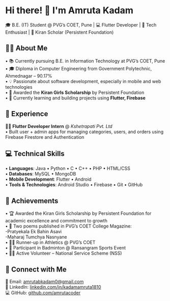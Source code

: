 # Hi there! 👋 I'm Amruta Kadam

🎓 B.E. (IT) Student @ PVG’s COET, Pune | 💻 Flutter Developer | 🌱 Tech Enthusiast | 🎯 Kiran Scholar (Persistent Foundation)

## 👩‍💻 About Me

• 📚 Currently pursuing B.E. in Information Technology at PVG’s COET, Pune  
• 🎓 Diploma in Computer Engineering from Government Polytechnic, Ahmednagar – 90.17%  
• 💡 Passionate about software development, especially in mobile and web technologies  
• 🌟 Awarded the **Kiran Girls Scholarship** by Persistent Foundation  
• 🚀 Currently learning and building projects using **Flutter, Firebase**

## 💼 Experience

👩‍💻 **Flutter Developer Intern** @ *Kshetrapati Pvt. Ltd*  
• Built user + admin apps for managing categories, users, and orders using Firebase Firestore and Authentication

## 💻 Technical Skills

• **Languages**: Java • Python • C • C++ • PHP • HTML/CSS  
• **Databases**: MySQL • MongoDB  
• **Mobile Development**: Flutter • Android  
• **Tools & Technologies**: Android Studio • Firebase • Git • GitHub

## 🏅 Achievements
• 🏆 Awarded the Kiran Girls Scholarship by Persistent Foundation for academic excellence and commitment to growth  
• 📖 Two poems published in PVG’s COET College Magazine:  
    -Pratyekala Ek Bahin Asavi  
    -Maharaj Tumchya Nasnyane  
• 🏃‍♀️ Runner-up in Athletics @ PVG’s COET  
• 🏸 Participant in Badminton @ Ransangram Sports Event  
• 🙋‍♀️ Active Volunteer – National Service Scheme (NSS)  

## 🔗 Connect with Me

📧 Email: amrutabkadam0@gmail.com  
💼 LinkedIn: [linkedin.com/in/kadamamruta1810](https://www.linkedin.com/in/kadamamruta1810)  
💻 GitHub: [github.com/amrutacoder](https://github.com/amrutacoder)
<!--

**amrutacoder/amrutacoder** is a ✨ _special_ ✨ repository because its `README.md` (this file) appears on your GitHub profile.

Here are some ideas to get you started:

- 🔭 I’m currently working on ...
- 🌱 I’m currently learning ...
- 👯 I’m looking to collaborate on ...
- 🤔 I’m looking for help with ...
- 💬 Ask me about ...
- 📫 How to reach me: ...
- 😄 Pronouns: ...
- ⚡ Fun fact: .++++++++++++..
-->
